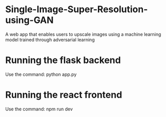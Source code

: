 # Single-Image-Super-Resolution-using-GAN
A web app that enables users to upscale images using a machine learning model trained through adversarial learning
# Running the flask backend 
Use the command: python app.py

# Running the react frontend
Use the command: npm run dev

